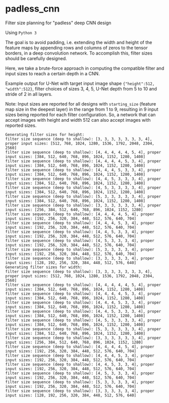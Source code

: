 # padless_cnn
Filter size planning for "padless" deep CNN design

Using `Python 3`

The goal is to avoid padding, i.e. extending the width and height of the feature maps by appending rows and columns of zeros to the tensor borders, in a deep convolution network. To accomplish this, filter sizes should be carefully designed.

Here, we take a brute-force approach in computing the compatible filter and input sizes to reach a certain depth in a CNN.

Example output for U-Net with target input image shape `{"height":512, "width":512}`, filter choices of sizes 3, 4, 5, U-Net depth from 5 to 10 and stride of 2 in all layers.

Note: Input sizes are reported for all designs with `starting_size` (feature map size in the deepest layer) in the range from 1 to 9, resulting in 9 input sizes being reported for each filter configuration. So, a network that can accept images with height and width 512 can also accept images with reported sizes.

```
Generating filter sizes for height:
filter size sequence (deep to shallow): [3, 3, 3, 3, 3, 3, 3, 4], proper input sizes: [512, 768, 1024, 1280, 1536, 1792, 2048, 2304, 2560]
filter size sequence (deep to shallow): [4, 4, 4, 4, 4, 5, 4], proper input sizes: [384, 512, 640, 768, 896, 1024, 1152, 1280, 1408]
filter size sequence (deep to shallow): [4, 4, 4, 4, 5, 3, 4], proper input sizes: [384, 512, 640, 768, 896, 1024, 1152, 1280, 1408]
filter size sequence (deep to shallow): [4, 4, 4, 5, 3, 3, 4], proper input sizes: [384, 512, 640, 768, 896, 1024, 1152, 1280, 1408]
filter size sequence (deep to shallow): [4, 4, 5, 3, 3, 3, 4], proper input sizes: [384, 512, 640, 768, 896, 1024, 1152, 1280, 1408]
filter size sequence (deep to shallow): [4, 5, 3, 3, 3, 3, 4], proper input sizes: [384, 512, 640, 768, 896, 1024, 1152, 1280, 1408]
filter size sequence (deep to shallow): [5, 3, 3, 3, 3, 3, 4], proper input sizes: [384, 512, 640, 768, 896, 1024, 1152, 1280, 1408]
filter size sequence (deep to shallow): [3, 3, 3, 3, 3, 3, 4], proper input sizes: [256, 384, 512, 640, 768, 896, 1024, 1152, 1280]
filter size sequence (deep to shallow): [4, 4, 4, 4, 5, 4], proper input sizes: [192, 256, 320, 384, 448, 512, 576, 640, 704]
filter size sequence (deep to shallow): [4, 4, 4, 5, 3, 4], proper input sizes: [192, 256, 320, 384, 448, 512, 576, 640, 704]
filter size sequence (deep to shallow): [4, 4, 5, 3, 3, 4], proper input sizes: [192, 256, 320, 384, 448, 512, 576, 640, 704]
filter size sequence (deep to shallow): [4, 5, 3, 3, 3, 4], proper input sizes: [192, 256, 320, 384, 448, 512, 576, 640, 704]
filter size sequence (deep to shallow): [5, 3, 3, 3, 3, 4], proper input sizes: [192, 256, 320, 384, 448, 512, 576, 640, 704]
filter size sequence (deep to shallow): [3, 3, 3, 3, 3, 4], proper input sizes: [128, 192, 256, 320, 384, 448, 512, 576, 640]
Generating filter sizes for width:
filter size sequence (deep to shallow): [3, 3, 3, 3, 3, 3, 3, 4], proper input sizes: [512, 768, 1024, 1280, 1536, 1792, 2048, 2304, 2560]
filter size sequence (deep to shallow): [4, 4, 4, 4, 4, 5, 4], proper input sizes: [384, 512, 640, 768, 896, 1024, 1152, 1280, 1408]
filter size sequence (deep to shallow): [4, 4, 4, 4, 5, 3, 4], proper input sizes: [384, 512, 640, 768, 896, 1024, 1152, 1280, 1408]
filter size sequence (deep to shallow): [4, 4, 4, 5, 3, 3, 4], proper input sizes: [384, 512, 640, 768, 896, 1024, 1152, 1280, 1408]
filter size sequence (deep to shallow): [4, 4, 5, 3, 3, 3, 4], proper input sizes: [384, 512, 640, 768, 896, 1024, 1152, 1280, 1408]
filter size sequence (deep to shallow): [4, 5, 3, 3, 3, 3, 4], proper input sizes: [384, 512, 640, 768, 896, 1024, 1152, 1280, 1408]
filter size sequence (deep to shallow): [5, 3, 3, 3, 3, 3, 4], proper input sizes: [384, 512, 640, 768, 896, 1024, 1152, 1280, 1408]
filter size sequence (deep to shallow): [3, 3, 3, 3, 3, 3, 4], proper input sizes: [256, 384, 512, 640, 768, 896, 1024, 1152, 1280]
filter size sequence (deep to shallow): [4, 4, 4, 4, 5, 4], proper input sizes: [192, 256, 320, 384, 448, 512, 576, 640, 704]
filter size sequence (deep to shallow): [4, 4, 4, 5, 3, 4], proper input sizes: [192, 256, 320, 384, 448, 512, 576, 640, 704]
filter size sequence (deep to shallow): [4, 4, 5, 3, 3, 4], proper input sizes: [192, 256, 320, 384, 448, 512, 576, 640, 704]
filter size sequence (deep to shallow): [4, 5, 3, 3, 3, 4], proper input sizes: [192, 256, 320, 384, 448, 512, 576, 640, 704]
filter size sequence (deep to shallow): [5, 3, 3, 3, 3, 4], proper input sizes: [192, 256, 320, 384, 448, 512, 576, 640, 704]
filter size sequence (deep to shallow): [3, 3, 3, 3, 3, 4], proper input sizes: [128, 192, 256, 320, 384, 448, 512, 576, 640]
```
